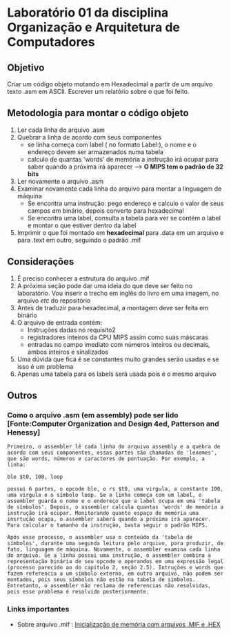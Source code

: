 # Laboratório 01 da disciplina Organização e Arquitetura de Computadores

## Objetivo

Criar um código objeto motando em Hexadecimal a partir de um arquivo texto .asm em ASCII. Escrever um relatório sobre o que foi feito.

## Metodologia para montar o código objeto

1. Ler cada linha do arquivo .asm
2. Quebrar a linha de acordo com seus componentes
    * se linha começa com label ( no formato Label:), o nome e o endereço devem ser armazenados numa tabela
    * calculo de quantas 'words' de memória a instrução irá ocupar para saber quando a próxima irá aparecer --> **O MIPS tem o padrão de 32 bits**
3. Ler novamente o arquivo .asm
4. Examinar novamente cada linha do arquivo para montar a linguagem de máquina
    * Se encontra uma instrução: pego endereço e calculo o valor de seus campos em binário, depois converto para hexadecimal
    * Se encontra uma label, consulta a tabela para ver se contém o label e montar o que estiver dentro da label
5. Imprimir o que foi montado em **hexadecimal** para .data em um arquivo e para .text em outro, seguindo o padrão .mif

## Considerações

1. É preciso conhecer a estrutura do arquivo .mif
2. A próxima seção pode dar uma ideia do que deve ser feito no laboratório. Vou inserir o trecho em inglês do livro em uma imagem, no arquivo *etc* do repositório
3. Antes de traduzir para hexadecimal, a montagem deve ser feita em binário
4. O arquivo de entrada contém:
    * Instruções dadas no requisito2
    * registradores inteiros da CPU MIPS assim como suas máscaras
    * entradas no campo imediato com números inteiros ou decimais, ambos inteiros e sinalizados
5. Uma dúvida que fica é se constantes muito grandes serão usadas e se isso é um problema
6. Apenas uma tabela para os labels será usada pois é o mesmo arquivo

## Outros
### Como o arquivo .asm (em assembly) pode ser lido [Fonte:Computer Organization and Design 4ed, Patterson and Henessy]

    Primeiro, o assembler lê cada linha do arquivo assembly e a quebra de acordo com seus componentes, essas partes são chamadas de 'lexemes', que são words, números e caracteres de pontuação. Por exemplo, a linha:
`ble $t0, 100, loop` 

    possui 6 partes, o opcode ble, o rs $t0, uma virgula, a constante 100, uma virgula e o símbolo loop. Se a linha começa com um label, o assembler guarda o nome e o endereço que a label ocupa em uma 'tabela de símbolos'. Depois, o assembler calcula quantas 'words' de memória a instrução irá ocupar. Monitorando quanto espaço de memória uma insrtução ocupa, o assembler saberá quando a próxima irá aparecer. Para calcular o tamanho da instrução, basta seguir o padrão MIPS. 

    Após esse processo, o assembler usa o conteúdo da 'tabela de símbolos', durante uma segunda leitura pelo arquivo, para produzir, de fato, linguagem de máquina. Novamente, o assembler examina cada linha do arquivo. Se a linha possui uma instrução, o assembler combina a representação binária de seu opcode e operandos em uma expressão legal (processo parecido ao do capitulo 2, seção 2.5). Intruções e words que fazem referencia a um símbolo externo, em outro arquivo, não podem ser montados, pois seus símbolos não estão na tabela de simbolos. Entretanto, o assembler não reclama de referencias não resolvidas, pois esse problema é resolvido posteriormente. 

### Links importantes
* Sobre arquivo .mif : [Inicialização de memória com arquivos .MIF e .HEX](https://wiki.sj.ifsc.edu.br/wiki/index.php/Inicializa%C3%A7%C3%A3o_de_mem%C3%B3ria_com_arquivos_.MIF_e_.HEX)
